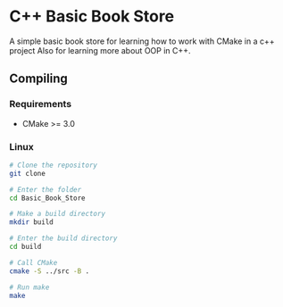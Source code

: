 # C++ Basic Book Store

A simple basic book store for learning how to work with CMake in a c++ project
Also for learning more about OOP in C++.

## Compiling

### Requirements

- CMake >= 3.0

### Linux
```bash
# Clone the repository
git clone

# Enter the folder
cd Basic_Book_Store

# Make a build directory
mkdir build

# Enter the build directory
cd build

# Call CMake
cmake -S ../src -B .

# Run make
make
```